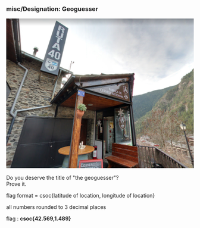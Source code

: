 ### misc/Designation: Geoguesser
![Screenshot](picture2_3_1.png)

Do you deserve the title of \"the geoguesser\"? \
Prove it. 

flag format = csoc{latitude of location, longitude of location} 

all numbers rounded to 3 decimal places

flag : **csoc\{42.569,1.489}**